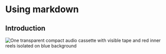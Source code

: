 # Using markdown
## Introduction

![One transparent compact audio cassette with visible tape and red inner reels isolated on blue background](https://images.pexels.com/photos/17151646/pexels-photo-17151646/free-photo-of-one-transparent-compact-audio-cassette-with-visible-tape-and-red-inner-reels-isolated-on-blue-background-top-down-view-flat-lay-with-empty-space-for-text.jpeg?auto=compress&cs=tinysrgb&w=600)
